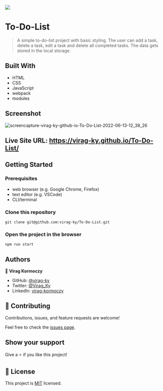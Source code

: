 ![](https://img.shields.io/badge/Microverse-blueviolet)

# To-Do-List

> A simple to-do-list project with basic styling. The user can add a task, delete a task, edit a task and delete all completed tasks.
> The data gets stored in the local storage.


## Built With

- HTML
- CSS
- JavaScript
- webpack
- modules

## Screenshot
![screencapture-virag-ky-github-io-To-Do-List-2022-06-13-12_38_26](https://user-images.githubusercontent.com/79658534/173325690-c15afcb1-13b7-43f8-b1f1-2ce36347c025.png)


## Live Site URL: https://virag-ky.github.io/To-Do-List/

## Getting Started


### Prerequisites
- web browser (e.g. Google Chrome, Firefox)
- text editor (e.g. VSCode)
- CLI/terminal

### Clone this repository

```
git clone git@github.com:virag-ky/To-Do-List.git
```
### Open the project in the browser

```
npm run start
```


## Authors

👤 **Virag Kormoczy**

- GitHub: [@virag-ky](https://github.com/virag-ky)
- Twitter: [@Virag_Ky](https://twitter.com/Virag_Ky)
- LinkedIn: [virag-kormoczy](https://linkedin.com/in/virag-kormoczy)


## 🤝 Contributing

Contributions, issues, and feature requests are welcome!

Feel free to check the [issues page](../../issues/).

## Show your support

Give a ⭐️ if you like this project!


## 📝 License

This project is [MIT](./MIT.md) licensed.
